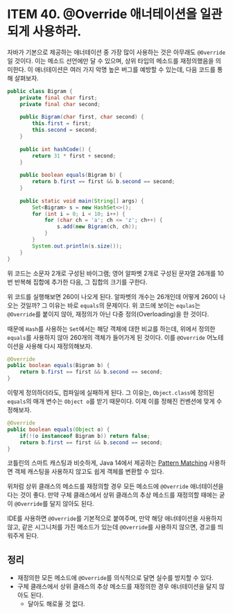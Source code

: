# ITEM 40. @Override 애너테이션을 일관되게 사용하라.


자바가 기본으로 제공하는 애너테이션 중 가장 많이 사용하는 것은 아무래도 `@Override`일 것이다. 이는 메소드 선언에만 달 수 있으며, 상위 타입의 메소드를 재정의했음을 의미한다. 이 애너테이션은 여러 가지 악명 높은 버그를 예방할 수 있는데, 다음 코드를 통해 살펴보자.

```java
public class Bigram {  
	private final char first;  
	private final char second;  
	  
	public Bigram(char first, char second) {  
		this.first = first;  
		this.second = second;  
	}  
	  
	public int hashCode() {  
		return 31 * first + second;  
	}  
	  
	public boolean equals(Bigram b) {  
		return b.first == first && b.second == second;  
	}  
	  
	public static void main(String[] args) {  
		Set<Bigram> s = new HashSet<>();  
		for (int i = 0; i < 10; i++) {  
			for (char ch = 'a'; ch <= 'z'; ch++) {  
				s.add(new Bigram(ch, ch));  
			}  
		}  
		System.out.println(s.size());  
	}  
}
```

위 코드는 소문자 2개로 구성된 바이그램; 영어 알파벳 2개로 구성된 문자열 26개를 10번 반복해 집합에 추가한 다음, 그 집합의 크기를 구한다.

위 코드를 실행해보면 260이 나오게 된다. 알파벳의 개수는 26개인데 어떻게 260이 나오는 것일까? 그 이유는 바로 `equals`의 문제이다. 위 코드에 보이는 `equlas`는 `@Override`를 붙이지 않아, 재정의가 아닌 다중 정의(Overloading)을 한 것이다.

때문에 `Hash`를 사용하는 `Set`에서는 해당 객체에 대한 비교를 하는데, 위에서 정의한 `equals`를 사용하지 않아 260개의 객체가 들어가게 된 것이다. 이를 `@Override` 어노테이션을 사용해 다시 재정의해보자.

```java
@Override  
public boolean equals(Bigram b) {  
	return b.first == first && b.second == second;  
}
```

이렇게 정의하더라도, 컴파일에 실패하게 된다. 그 이유는, `Object.class`에 정의된 `equals`의 매개 변수는 `Object o`를 받기 때문이다. 이제 이를 정해진 컨벤션에 맞게 수정해보자.

```java
@Override  
public boolean equals(Object o) {  
	if(!(o instanceof Bigram b)) return false;  
	return b.first == first && b.second == second;  
}
```

코틀린의 스마트 캐스팅과 비슷하게, Java 14에서 제공하는 [Pattern Matching](https://blogs.oracle.com/javamagazine/post/pattern-matching-for-instanceof-in-java-14) 사용하면 객체 캐스팅을 사용하지 않고도 쉽게 객체를 변환할 수 있다.

위처럼 상위 클래스의 메소드를 재정의할 경우 모든 메소드에 `@Override` 애너테이션을 다는 것이 좋다. 만약 구체 클래스에서 상위 클래스의 추상 메소드를 재정의할 때에는 굳이 `@Override`를 달지 않아도 된다.

IDE를 사용하면 `@Override`를 기본적으로 붙여주며, 만약 해당 애너테이션을 사용하지 않고, 같은 시그니처를 가진 메소드가 있는데 `@Override`를 사용하지 않으면, 경고를 띄워주게 된다.

## 정리

- 재정의한 모든 메소드에 `@Override`를 의식적으로 달면 실수를 방지할 수 있다.
- 구체 클래스에서 상위 클래스의 추상 메소드를 재정의한 경우 애너테이션을 달지 않아도 된다.
    - 달아도 해로울 것 없다.

